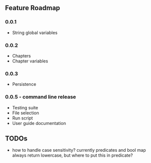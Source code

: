 ## Feature Roadmap
### 0.0.1
- String global variables

### 0.0.2
- Chapters
- Chapter variables

### 0.0.3
- Persistence

### 0.0.5 - command line release
- Testing suite
- File selection
- Run script
- User guide documentation

## TODOs
- how to handle case sensitivity? currently predicates and bool map always return lowercase, but where to put this in predicate?